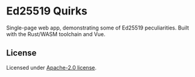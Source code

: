# Ed25519 Quirks

Single-page web app, demonstrating some of Ed25519 peculiarities. Built with the Rust/WASM toolchain
and Vue.

## License

Licensed under [Apache-2.0 license](LICENSE).
